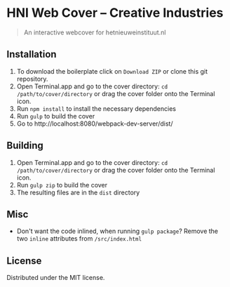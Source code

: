 # HNI Web Cover – Creative Industries

> An interactive webcover for hetnieuweinstituut.nl

## Installation

1. To download the boilerplate click on `Download ZIP`  or clone this git repository.
2. Open Terminal.app and go to the cover directory: `cd /path/to/cover/directory` or drag the cover folder onto the Terminal icon.
4. Run `npm install` to install the necessary dependencies
5. Run `gulp` to build the cover
6. Go to http://localhost:8080/webpack-dev-server/dist/

## Building
1. Open Terminal.app and go to the cover directory: `cd /path/to/cover/directory` or drag the cover folder onto the Terminal icon.
2. Run `gulp zip` to build the cover
3. The resulting files are in the `dist` directory

## Misc

- Don't want the code inlined, when running `gulp package`? Remove the two `inline` attributes from `/src/index.html`

## License

Distributed under the MIT license.
